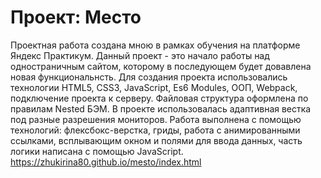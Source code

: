 # Проект: Место
Проектная работа создана мною в рамках обучения на платформе Яндекс Практикум.
Данный проект - это начало работы над одностраничным сайтом, которому в последующем будет довавлена новая функциональнсть.
Для создания проекта использовались технологии HTML5, CSS3, JavaScript, Es6 Modules, ООП, Webpack, подключение проекта к серверу. Файловая структура оформлена по правилам Nested БЭМ.
В проекте использовалась адаптивная вестка под разные разрешения мониторов.
Работа выполнена с помощью технологий: флексбокс-верстка, гриды, работа c анимированными ссылками, всплывающим окном и полями для ввода данных, часть логики написана с помощью JavaScript.
https://zhukirina80.github.io/mesto/index.html
